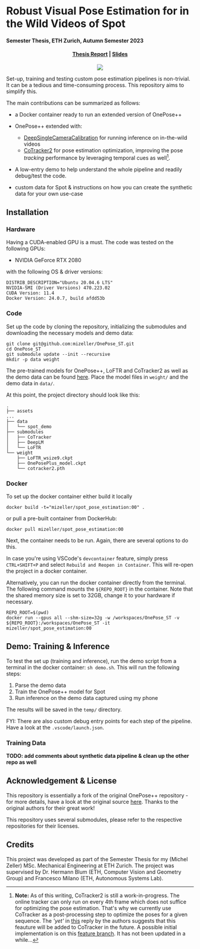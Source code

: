 # Robust Visual Pose Estimation for in the Wild Videos of Spot
#### Semester Thesis, ETH Zurich, Autumn Semester 2023
<!-- TODO: add links -->
<h4 align="center"><a href="https://drive.google.com/file/d/1yH0SYx3oX_xj5jh_swEvk2s8uesZuKhm/view?usp=sharing">Thesis Report</a> | <a href="">Slides</a></h3>

<p align="center">
<img src="assets/preview.gif"/>
</p>

Set-up, training and testing custom pose estimation pipelines is non-trivial. It can be a tedious and time-consuming process. This repository aims to simplify this.

The main contributions can be summarized as follows:
- a Docker container ready to run an extended version of OnePose++
- OnePose++ extended with:
    - [DeepSingleCameraCalibration](https://github.com/AlanSavio25/DeepSingleImageCalibration/) for running inference on in-the-wild videos
    - [CoTracker2]() for pose estimation optimization, improving the pose *tracking* performance by leveraging temporal cues as well[^2].
 
- A low-entry demo to help understand the whole pipeline and readily debug/test the code.

- custom data for Spot & instructions on how you can create the synthetic data for your own use-case
   
[^2]: **Note:** As of this writing, CoTracker2 is still a work-in-progress. The online tracker can only run on every 4th frame which does not suffice for optimizing the pose estimation. That's why we currently use CoTracker as a post-processing step to optimize the poses for a given sequence. The *'yet'* in [this](https://github.com/facebookresearch/co-tracker/issues/56#issuecomment-1878778614) reply by the authors suggests that this feauture will be added to CoTracker in the future. A possible initial implementation is on this [feature branch](https://github.com/mizeller/OnePose_ST/tree/feat-online-tracker). It has not been updated in a while...

## Installation
### Hardware 
Having a CUDA-enabled GPU is a must. The code was tested on the following GPUs:
- NVIDIA GeForce RTX 2080

with the following OS & driver versions:
```shell
DISTRIB_DESCRIPTION="Ubuntu 20.04.6 LTS"
NVIDIA-SMI (Driver Versions) 470.223.02   
CUDA Version: 11.4
Docker Version: 24.0.7, build afdd53b
```

### Code
Set up the code by cloning the repository, initializing the submodules and downloading the necessary models and demo data: 
```shell
git clone git@github.com:mizeller/OnePose_ST.git
cd OnePose_ST
git submodule update --init --recursive
mkdir -p data weight 
```
The pre-trained models for OnePose++, LoFTR and CoTracker2 as well as the demo data can be found [here](https://drive.google.com/drive/folders/1VIuflRl8WdJVcwpsHOFlmeoM7b3I1HlV?usp=sharing). Place the model files in `weight/` and the demo data in `data/`.

At this point, the project directory should look like this:
```shell
.
├── assets
...
├── data
│   └── spot_demo
├── submodules
│   ├── CoTracker
│   ├── DeepLM
│   └── LoFTR
└── weight
    ├── LoFTR_wsize9.ckpt 
    ├── OnePosePlus_model.ckpt
    └── cotracker2.pth
```

### Docker
To set up the docker container either build it locally
```shell
docker build -t="mizeller/spot_pose_estimation:00" .
```
or pull a pre-built container from DockerHub:
```shell
docker pull mizeller/spot_pose_estimation:00
```
Next, the container needs to be run. Again, there are several options to do this.

In case you're using VSCode's `devcontainer` feature, simply press `CTRL+SHIFT+P` and select `Rebuild and Reopen in Container`.
This will re-open the project in a docker container.

Alternatively, you can run the docker container directly from the terminal. The following command mounts the `${REPO_ROOT}` in the container. Note that the shared memory size is set to 32GB, change it to your hardware if necessary.

```shell
REPO_ROOT=$(pwd)
docker run --gpus all --shm-size=32g -w /workspaces/OnePose_ST -v ${REPO_ROOT}:/workspaces/OnePose_ST -it mizeller/spot_pose_estimation:00
```

## Demo: Training & Inference
To test the set up (training and inference), run the demo script from a terminal in the docker container: `sh demo.sh`. This will run the following steps:
1. Parse the demo data
2. Train the OnePose++ model for Spot
3. Run inference on the demo data captured using my phone

The results will be saved in the `temp/` directory. 

FYI: There are also custom debug entry points for each step of the pipeline. Have a look at the `.vscode/launch.json`.

### Training Data
**TODO: add comments about synthetic data pipeline & clean up the other repo as well**

## Acknowledgement & License
This repository is essentially a fork of the original OnePose++ repository - for more details, have a look at the original source [here](https://github.com/zju3dv/OnePose_Plus_Plus). Thanks to the original authors for their great work!

This repository uses several submodules, please refer to the respective repositories for their licenses.

## Credits
This project was developed as part of the Semester Thesis for my (Michel Zeller) MSc. Mechanical Engineering at ETH Zurich. The project was supervised by Dr. Hermann Blum (ETH, Computer Vision and Geometry Group) and Francesco Milano (ETH, Autonomous Systems Lab). 

